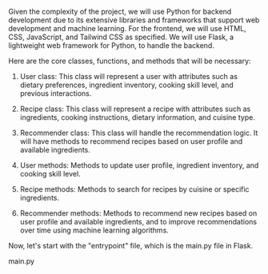 Given the complexity of the project, we will use Python for backend development due to its extensive libraries and frameworks that support web development and machine learning. For the frontend, we will use HTML, CSS, JavaScript, and Tailwind CSS as specified. We will use Flask, a lightweight web framework for Python, to handle the backend.

Here are the core classes, functions, and methods that will be necessary:

1. User class: This class will represent a user with attributes such as dietary preferences, ingredient inventory, cooking skill level, and previous interactions.

2. Recipe class: This class will represent a recipe with attributes such as ingredients, cooking instructions, dietary information, and cuisine type.

3. Recommender class: This class will handle the recommendation logic. It will have methods to recommend recipes based on user profile and available ingredients.

4. User methods: Methods to update user profile, ingredient inventory, and cooking skill level.

5. Recipe methods: Methods to search for recipes by cuisine or specific ingredients.

6. Recommender methods: Methods to recommend new recipes based on user profile and available ingredients, and to improve recommendations over time using machine learning algorithms.

Now, let's start with the "entrypoint" file, which is the main.py file in Flask.

main.py
